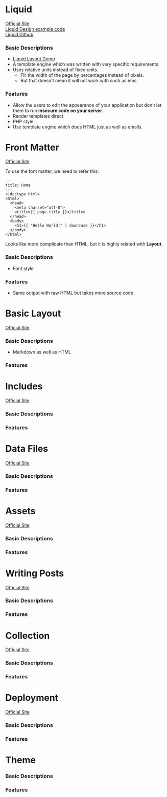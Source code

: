 # Liquid
[Official Site](https://jekyllrb.com/docs/step-by-step/02-liquid/)  
[Liquid Design example code](https://www.sitepoint.com/liquid-design/)  
[Liquid Github](https://github.com/Shopify/liquid)

### Basic Descriptions
- [Liquid Layout Demo](https://codepen.io/nickpettit/full/htviL)
- A template engine which was written with very specific requirements
- Uses relative units instead of fixed units.
  - Fill the width of the page by percentages instead of pixels.
  - But that doesn't mean it will not work with such as ems.
  

### Features
- Allow the users to edit the appearance of your application but don't let them to run **insecure code on your server**.
- Render templates direct
- PHP style
- Use template engine which does HTML just as well as emails.


# Front Matter
[Official Site](https://jekyllrb.com/docs/step-by-step/03-front-matter/)

To use the font matter, we need to refer this:

```
---
title: Home
---
<!doctype html>
<html>
  <head>
    <meta charset="utf-8">
    <title>{{ page.title }}</title>
  </head>
  <body>
    <h1>{{ "Hello World!" | downcase }}</h1>
  </body>
</html>
```

Looks like more complicate than HTML, but it is highly related with **Layout**.

### Basic Descriptions
- Font style

### Features
- Same output with raw HTML but takes more source code


# Basic Layout
[Official Site](https://jekyllrb.com/docs/step-by-step/04-layouts/)

### Basic Descriptions
- Markdown as well as HTML

### Features


# Includes
[Official Site](https://jekyllrb.com/docs/step-by-step/05-includes/)

### Basic Descriptions

### Features


# Data Files
[Official Site](https://jekyllrb.com/docs/step-by-step/06-data-files/)

### Basic Descriptions

### Features


# Assets
[Official Site](https://jekyllrb.com/docs/step-by-step/07-assets/)

### Basic Descriptions

### Features


# Writing Posts
[Official Site](https://jekyllrb.com/docs/step-by-step/08-blogging/)

### Basic Descriptions

### Features


# Collection
[Official Site](https://jekyllrb.com/docs/step-by-step/09-collections/)

### Basic Descriptions

### Features


# Deployment
[Official Site](https://jekyllrb.com/docs/step-by-step/10-deployment/)

### Basic Descriptions

### Features


# Theme

### Basic Descriptions

### Features
